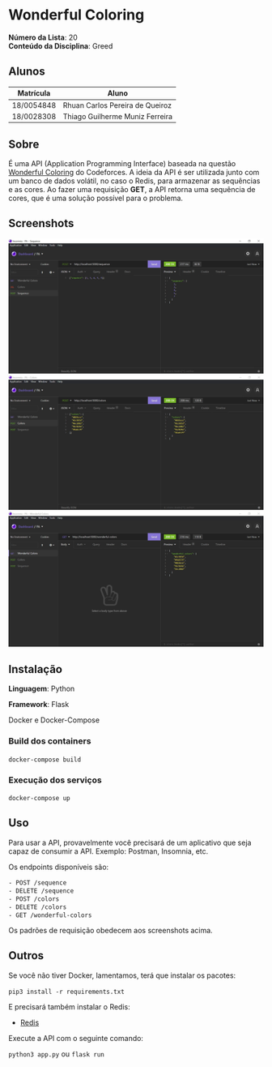 # Wonderful Coloring

**Número da Lista**: 20<br>
**Conteúdo da Disciplina**: Greed<br>

## Alunos

| Matrícula  | Aluno                           |
| ---------- | ------------------------------- |
| 18/0054848 | Rhuan Carlos Pereira de Queiroz |
| 18/0028308 | Thiago Guilherme Muniz Ferreira |

## Sobre

É uma API (Application Programming Interface) baseada na questão [Wonderful Coloring](https://codeforces.com/problemset/problem/1551/B2) do Codeforces. A ideia da API é ser utilizada junto com um banco de dados volátil, no caso o Redis, para armazenar as sequências e as cores. Ao fazer uma requisição **GET**, a API retorna uma sequência de cores, que é uma solução possível para o problema.

## Screenshots

![Sequences](./assets/Sequence.jpg)
![Colors](./assets/Colors.jpg)
![Wonderful_Coloring](./assets/Wonderful.jpg)

## Instalação

**Linguagem**: Python

**Framework**: Flask

Docker e Docker-Compose

### Build dos containers

`docker-compose build`

### Execução dos serviços

`docker-compose up`

## Uso

Para usar a API, provavelmente você precisará de um aplicativo que seja capaz de consumir a API. Exemplo: Postman, Insomnia, etc.

Os endpoints disponíveis são:

    - POST /sequence
    - DELETE /sequence
    - POST /colors
    - DELETE /colors
    - GET /wonderful-colors

Os padrões de requisição obedecem aos screenshots acima.

## Outros

Se você não tiver Docker, lamentamos, terá que instalar os pacotes:

`pip3 install -r requirements.txt`

E precisará também instalar o Redis:

- [Redis](https://redis.io/download)

Execute a API com o seguinte comando:

`python3 app.py` ou `flask run`
